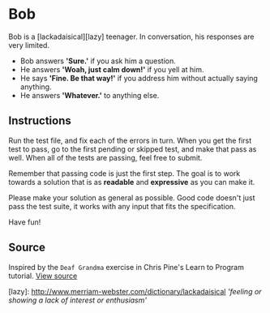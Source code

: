 # Bob

Bob is a [lackadaisical][lazy] teenager. In conversation, his responses are very limited.
- Bob answers **'Sure.'** if you ask him a question.
- He answers **'Woah, just calm down!'** if you yell at him.
- He says **'Fine. Be that way!'** if you address him without actually saying anything.
- He answers **'Whatever.'** to anything else.

## Instructions

Run the test file, and fix each of the errors in turn. When you get the first test to pass, go to the first pending or skipped test, and make that pass as well. When all of the tests are passing, feel free to submit.

Remember that passing code is just the first step. The goal is to work towards a solution that is as __readable__ and __expressive__ as you can make it.

Please make your solution as general as possible. Good code doesn't just pass the test suite, it works with any input that fits the specification.

Have fun!


## Source

Inspired by the `Deaf Grandma` exercise in Chris Pine's Learn to Program tutorial. [View source](http://pine.fm/LearnToProgram/?Chapter=06)

[lazy]: http://www.merriam-webster.com/dictionary/lackadaisical _'feeling or showing a lack of interest or enthusiasm'_
